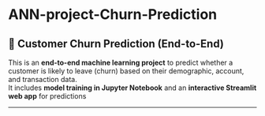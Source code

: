 # ANN-project-Churn-Prediction
## 🏦 Customer Churn Prediction (End-to-End)

This is an **end-to-end machine learning project** to predict whether a customer is likely to leave (churn) based on their demographic, account, and transaction data.  
It includes **model training in Jupyter Notebook** and an **interactive Streamlit web app** for predictions

---



